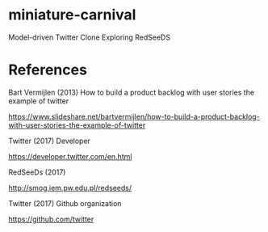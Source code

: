 # miniature-carnival
Model-driven Twitter Clone Exploring RedSeeDS


# References

Bart Vermijlen (2013) How to build a product backlog with user stories the example of twitter

https://www.slideshare.net/bartvermijlen/how-to-build-a-product-backlog-with-user-stories-the-example-of-twitter



Twitter (2017) Developer

https://developer.twitter.com/en.html



RedSeeDs (2017)

http://smog.iem.pw.edu.pl/redseeds/



Twitter (2017) Github organization

https://github.com/twitter

